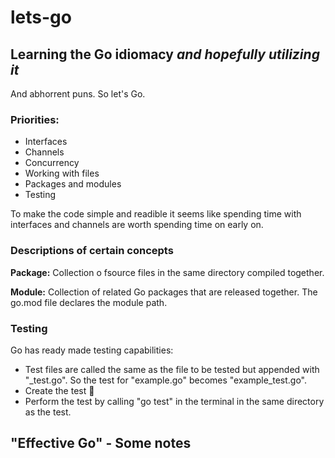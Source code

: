 # lets-go
## Learning the Go idiomacy *and hopefully utilizing it*

And abhorrent puns. So let's Go.

### Priorities:

- Interfaces
- Channels
- Concurrency
- Working with files
- Packages and modules
- Testing

To make the code simple and readible it seems like spending time with interfaces and channels are worth spending time on early on.

### Descriptions of certain concepts

**Package:** Collection o fsource files in the same directory compiled together.

**Module:** Collection of related Go packages that are released together. The go.mod file declares the module path.

### Testing

Go has ready made testing capabilities:

- Test files are called the same as the file to be tested but appended with "_test.go". So the test for "example.go" becomes "example_test.go".
- Create the test :eyes:
- Perform the test by calling "go test" in the terminal in the same directory as the test.

## "Effective Go" - Some notes